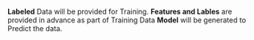 **Labeled** Data will be provided for Training.
**Features and Lables** are provided in advance as part of Training Data
**Model** will be generated to Predict the data.